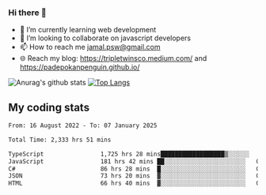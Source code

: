### Hi there 👋

<!--
**padepokanpenguin/padepokanpenguin** is a ✨ _special_ ✨ repository because its `README.md` (this file) appears on your GitHub profile.
-->

- 🌱 I’m currently learning  web development
- 👯 I’m looking to collaborate on javascript developers
- 📫 How to reach me jamal.psw@gmail.com
- 🌐 Reach my blog:
   https://tripletwinsco.medium.com/ and
   https://padepokanpenguin.github.io/

![Anurag's github stats](https://github-readme-stats.vercel.app/api?username=padepokanpenguin&count_private=true&disable_animations=false&show_icons=true&theme=default)
[![Top Langs](https://github-readme-stats.vercel.app/api/top-langs/?username=padepokanpenguin&theme=default&layout=compact)](https://github.com/padepokanpenguin)

## My coding stats

<!--START_SECTION:waka-->

```txt
From: 16 August 2022 - To: 07 January 2025

Total Time: 2,333 hrs 51 mins

TypeScript                1,725 hrs 28 mins██████████████████▒░░░░░░   73.93 %
JavaScript                181 hrs 42 mins ██░░░░░░░░░░░░░░░░░░░░░░░   07.79 %
C#                        86 hrs 28 mins  █░░░░░░░░░░░░░░░░░░░░░░░░   03.71 %
JSON                      73 hrs 20 mins  ▓░░░░░░░░░░░░░░░░░░░░░░░░   03.14 %
HTML                      66 hrs 40 mins  ▓░░░░░░░░░░░░░░░░░░░░░░░░   02.86 %
```

<!--END_SECTION:waka-->


